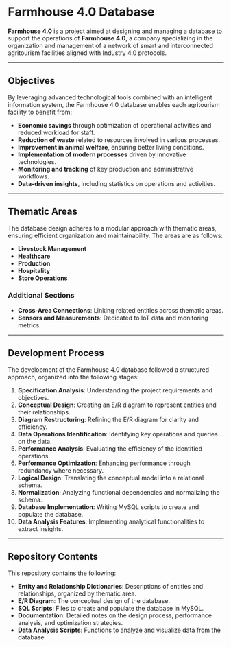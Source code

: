 # Farmhouse 4.0 Database

**Farmhouse 4.0** is a project aimed at designing and managing a database to support the operations of **Farmhouse 4.0**, a company specializing in the organization and management of a network of smart and interconnected agritourism facilities aligned with Industry 4.0 protocols.

---

## Objectives

By leveraging advanced technological tools combined with an intelligent information system, the Farmhouse 4.0 database enables each agritourism facility to benefit from:

- **Economic savings** through optimization of operational activities and reduced workload for staff.
- **Reduction of waste** related to resources involved in various processes.
- **Improvement in animal welfare**, ensuring better living conditions.
- **Implementation of modern processes** driven by innovative technologies.
- **Monitoring and tracking** of key production and administrative workflows.
- **Data-driven insights**, including statistics on operations and activities.

---

## Thematic Areas

The database design adheres to a modular approach with thematic areas, ensuring efficient organization and maintainability. The areas are as follows:

- **Livestock Management**
- **Healthcare**
- **Production**
- **Hospitality**
- **Store Operations**

### Additional Sections

- **Cross-Area Connections**: Linking related entities across thematic areas.
- **Sensors and Measurements**: Dedicated to IoT data and monitoring metrics.

---

## Development Process

The development of the Farmhouse 4.0 database followed a structured approach, organized into the following stages:

1. **Specification Analysis**: Understanding the project requirements and objectives.
2. **Conceptual Design**: Creating an E/R diagram to represent entities and their relationships.
3. **Diagram Restructuring**: Refining the E/R diagram for clarity and efficiency.
4. **Data Operations Identification**: Identifying key operations and queries on the data.
5. **Performance Analysis**: Evaluating the efficiency of the identified operations.
6. **Performance Optimization**: Enhancing performance through redundancy where necessary.
7. **Logical Design**: Translating the conceptual model into a relational schema.
8. **Normalization**: Analyzing functional dependencies and normalizing the schema.
9. **Database Implementation**: Writing MySQL scripts to create and populate the database.
10. **Data Analysis Features**: Implementing analytical functionalities to extract insights.

---

## Repository Contents

This repository contains the following:

- **Entity and Relationship Dictionaries**: Descriptions of entities and relationships, organized by thematic area.
- **E/R Diagram**: The conceptual design of the database.
- **SQL Scripts**: Files to create and populate the database in MySQL.
- **Documentation**: Detailed notes on the design process, performance analysis, and optimization strategies.
- **Data Analysis Scripts**: Functions to analyze and visualize data from the database.
